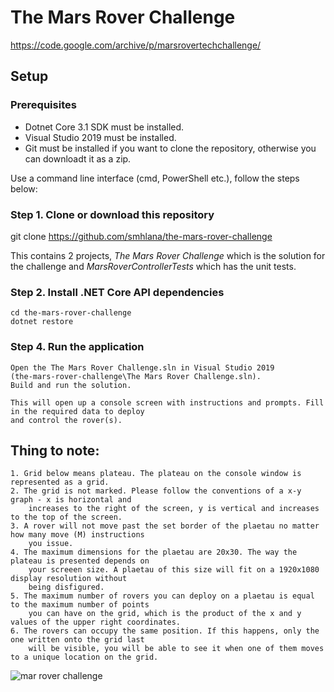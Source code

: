 # The Mars Rover Challenge
https://code.google.com/archive/p/marsrovertechchallenge/


## Setup
### Prerequisites
- Dotnet Core 3.1 SDK must be installed.
- Visual Studio 2019 must be installed.
- Git must be installed if you want to clone the repository, otherwise you can downloadt it as a zip.

Use a command line interface (cmd, PowerShell etc.), follow the steps below:

### Step 1. Clone or download this repository
git clone https://github.com/smhlana/the-mars-rover-challenge

This contains 2 projects, _The Mars Rover Challenge_ which is the solution for the challenge and 
_MarsRoverControllerTests_ which has the unit tests.

### Step 2. Install .NET Core API dependencies
    cd the-mars-rover-challenge
    dotnet restore
    
### Step 4. Run the application
    Open the The Mars Rover Challenge.sln in Visual Studio 2019 
    (the-mars-rover-challenge\The Mars Rover Challenge.sln).
    Build and run the solution.
    
    This will open up a console screen with instructions and prompts. Fill in the required data to deploy
    and control the rover(s).

## Thing to note:
    1. Grid below means plateau. The plateau on the console window is represented as a grid.
    2. The grid is not marked. Please follow the conventions of a x-y graph - x is horizontal and 
        increases to the right of the screen, y is vertical and increases to the top of the screen.
    3. A rover will not move past the set border of the plaetau no matter how many move (M) instructions
        you issue. 
    4. The maximum dimensions for the plaetau are 20x30. The way the plateau is presented depends on
        your screeen size. A plaetau of this size will fit on a 1920x1080 display resolution without
        being disfigured.
    5. The maximum number of rovers you can deploy on a plaetau is equal to the maximum number of points
        you can have on the grid, which is the product of the x and y values of the upper right coordinates.
    6. The rovers can occupy the same position. If this happens, only the one written onto the grid last
        will be visible, you will be able to see it when one of them moves to a unique location on the grid.
        
![mar rover challenge](https://user-images.githubusercontent.com/11193045/115358660-2ade4500-a1be-11eb-893d-08a1531dfb84.jpg)

